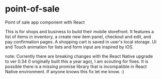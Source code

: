 # point-of-sale
Point of sale app component with React

This is  for shops and business to build their mobile storefront.
It features a list of items in inventory, a create new item panel, checkout and edit, and pay confirmation pages.
A shopping cart is saved in user's local storage. UI and Touch animation for lists and form input are inspired by iOS.

note: Currently there are breaking changes with the React Native upgrade to ver 0.34 (I originally built this a year ago), I am scouting for fixes.
It is possible there is a missing promise library that is incompatible in React Native environment. If anyone knows this fix let me know. :)
